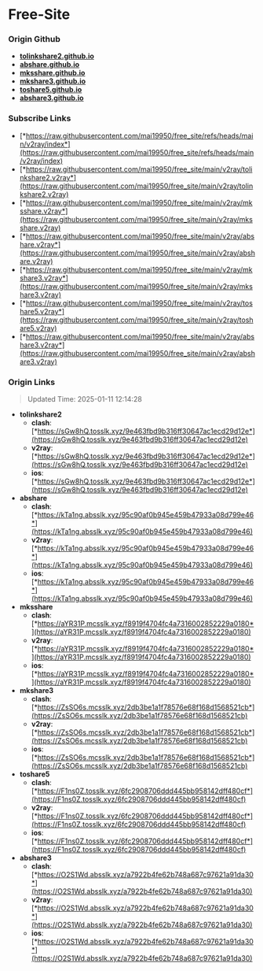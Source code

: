 # Free-Site

### Origin Github

- [**tolinkshare2.github.io**](https://github.com/tolinkshare2/tolinkshare2.github.io)
- [**abshare.github.io**](https://github.com/abshare/abshare.github.io)
- [**mksshare.github.io**](https://github.com/mksshare/mksshare.github.io)
- [**mkshare3.github.io**](https://github.com/mkshare3/mkshare3.github.io)
- [**toshare5.github.io**](https://github.com/toshare5/toshare5.github.io)
- [**abshare3.github.io**](https://github.com/abshare3/abshare3.github.io)

### Subscribe Links

- [*https://raw.githubusercontent.com/mai19950/free_site/refs/heads/main/v2ray/index*](https://raw.githubusercontent.com/mai19950/free_site/refs/heads/main/v2ray/index)
- [*https://raw.githubusercontent.com/mai19950/free_site/main/v2ray/tolinkshare2.v2ray*](https://raw.githubusercontent.com/mai19950/free_site/main/v2ray/tolinkshare2.v2ray)
- [*https://raw.githubusercontent.com/mai19950/free_site/main/v2ray/mksshare.v2ray*](https://raw.githubusercontent.com/mai19950/free_site/main/v2ray/mksshare.v2ray)
- [*https://raw.githubusercontent.com/mai19950/free_site/main/v2ray/abshare.v2ray*](https://raw.githubusercontent.com/mai19950/free_site/main/v2ray/abshare.v2ray)
- [*https://raw.githubusercontent.com/mai19950/free_site/main/v2ray/mkshare3.v2ray*](https://raw.githubusercontent.com/mai19950/free_site/main/v2ray/mkshare3.v2ray)
- [*https://raw.githubusercontent.com/mai19950/free_site/main/v2ray/toshare5.v2ray*](https://raw.githubusercontent.com/mai19950/free_site/main/v2ray/toshare5.v2ray)
- [*https://raw.githubusercontent.com/mai19950/free_site/main/v2ray/abshare3.v2ray*](https://raw.githubusercontent.com/mai19950/free_site/main/v2ray/abshare3.v2ray)

### Origin Links

> Updated Time: 2025-01-11 12:14:28

- **tolinkshare2**
  - **clash**: [*https://sGw8hQ.tosslk.xyz/9e463fbd9b316ff30647ac1ecd29d12e*](https://sGw8hQ.tosslk.xyz/9e463fbd9b316ff30647ac1ecd29d12e)
  - **v2ray**: [*https://sGw8hQ.tosslk.xyz/9e463fbd9b316ff30647ac1ecd29d12e*](https://sGw8hQ.tosslk.xyz/9e463fbd9b316ff30647ac1ecd29d12e)
  - **ios**: [*https://sGw8hQ.tosslk.xyz/9e463fbd9b316ff30647ac1ecd29d12e*](https://sGw8hQ.tosslk.xyz/9e463fbd9b316ff30647ac1ecd29d12e)
- **abshare**
  - **clash**: [*https://kTa1ng.absslk.xyz/95c90af0b945e459b47933a08d799e46*](https://kTa1ng.absslk.xyz/95c90af0b945e459b47933a08d799e46)
  - **v2ray**: [*https://kTa1ng.absslk.xyz/95c90af0b945e459b47933a08d799e46*](https://kTa1ng.absslk.xyz/95c90af0b945e459b47933a08d799e46)
  - **ios**: [*https://kTa1ng.absslk.xyz/95c90af0b945e459b47933a08d799e46*](https://kTa1ng.absslk.xyz/95c90af0b945e459b47933a08d799e46)
- **mksshare**
  - **clash**: [*https://aYR31P.mcsslk.xyz/f8919f4704fc4a7316002852229a0180*](https://aYR31P.mcsslk.xyz/f8919f4704fc4a7316002852229a0180)
  - **v2ray**: [*https://aYR31P.mcsslk.xyz/f8919f4704fc4a7316002852229a0180*](https://aYR31P.mcsslk.xyz/f8919f4704fc4a7316002852229a0180)
  - **ios**: [*https://aYR31P.mcsslk.xyz/f8919f4704fc4a7316002852229a0180*](https://aYR31P.mcsslk.xyz/f8919f4704fc4a7316002852229a0180)
- **mkshare3**
  - **clash**: [*https://ZsSO6s.mcsslk.xyz/2db3be1a1f78576e68f168d1568521cb*](https://ZsSO6s.mcsslk.xyz/2db3be1a1f78576e68f168d1568521cb)
  - **v2ray**: [*https://ZsSO6s.mcsslk.xyz/2db3be1a1f78576e68f168d1568521cb*](https://ZsSO6s.mcsslk.xyz/2db3be1a1f78576e68f168d1568521cb)
  - **ios**: [*https://ZsSO6s.mcsslk.xyz/2db3be1a1f78576e68f168d1568521cb*](https://ZsSO6s.mcsslk.xyz/2db3be1a1f78576e68f168d1568521cb)
- **toshare5**
  - **clash**: [*https://F1ns0Z.tosslk.xyz/6fc2908706ddd445bb958142dff480cf*](https://F1ns0Z.tosslk.xyz/6fc2908706ddd445bb958142dff480cf)
  - **v2ray**: [*https://F1ns0Z.tosslk.xyz/6fc2908706ddd445bb958142dff480cf*](https://F1ns0Z.tosslk.xyz/6fc2908706ddd445bb958142dff480cf)
  - **ios**: [*https://F1ns0Z.tosslk.xyz/6fc2908706ddd445bb958142dff480cf*](https://F1ns0Z.tosslk.xyz/6fc2908706ddd445bb958142dff480cf)
- **abshare3**
  - **clash**: [*https://O2S1Wd.absslk.xyz/a7922b4fe62b748a687c97621a91da30*](https://O2S1Wd.absslk.xyz/a7922b4fe62b748a687c97621a91da30)
  - **v2ray**: [*https://O2S1Wd.absslk.xyz/a7922b4fe62b748a687c97621a91da30*](https://O2S1Wd.absslk.xyz/a7922b4fe62b748a687c97621a91da30)
  - **ios**: [*https://O2S1Wd.absslk.xyz/a7922b4fe62b748a687c97621a91da30*](https://O2S1Wd.absslk.xyz/a7922b4fe62b748a687c97621a91da30)
